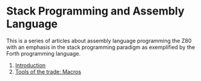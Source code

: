 # Stack Programming and Assembly Language

This is a series of articles about assembly language programming the Z80 with an emphasis in the stack programming paradigm as exemplified by the Forth programming language.

1. [Introduction](1-intro.md)
2. [Tools of the trade: Macros](2-macros.md)
